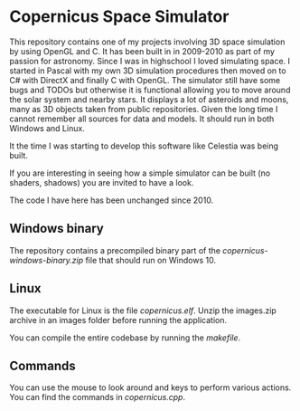 # Copernicus Space Simulator
This repository contains one of my projects involving 3D space simulation by using OpenGL and C. It has been built in in 2009-2010 as part of my passion for astronomy. Since I was in highschool I loved simulating space. I started in Pascal with my own 3D simulation procedures then moved on to C# with DirectX and finally C with OpenGL. The simulator still have some bugs and TODOs but otherwise it is functional allowing you to move around the solar system and nearby stars. It displays a lot of asteroids and moons, many as 3D objects taken from public repositories. Given the long time I cannot remember all sources for data and models. It should run in both Windows and Linux.

It the time I was starting to develop this software like Celestia was being built.

If you are interesting in seeing how a simple simulator can be built (no shaders, shadows) you are invited to have a look.

The code I have here has been unchanged since 2010.

## Windows binary

The repository contains a precompiled binary part of the *copernicus-windows-binary.zip* file that should run on Windows 10.

## Linux

The executable for Linux is the file *copernicus.elf*. Unzip the images.zip archive in an images folder before running the application.

You can compile the entire codebase by running the *makefile*.

## Commands

You can use the mouse to look around and keys to perform various actions. You can find the commands in *copernicus.cpp*.
